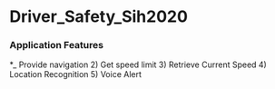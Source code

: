 # Driver_Safety_Sih2020

### Application Features
  *_ Provide navigation
    2) Get speed limit
    3) Retrieve Current Speed
    4) Location Recognition
    5) Voice Alert
